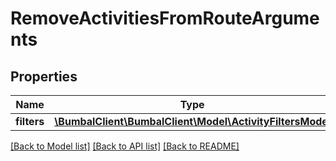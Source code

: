 # RemoveActivitiesFromRouteArguments

## Properties
Name | Type | Description | Notes
------------ | ------------- | ------------- | -------------
**filters** | [**\BumbalClient\BumbalClient\Model\ActivityFiltersModel**](ActivityFiltersModel.md) |  | [optional] 

[[Back to Model list]](../README.md#documentation-for-models) [[Back to API list]](../README.md#documentation-for-api-endpoints) [[Back to README]](../README.md)


